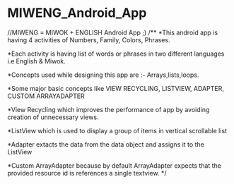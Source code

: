 # MIWENG_Android_App
//MIWENG = MIWOK + ENGLISH Android App  ;)
/**
*This android app is having 4 activities of Numbers, Family, Colors, Phrases.

*Each activity is having list of words or phrases in two different languages i.e English & Miwok.

*Concepts used while designing this app are :- Arrays,lists,loops.

*Some major basic concepts like VIEW RECYCLING, LISTVIEW, ADAPTER, CUSTOM ARRAYADAPTER

*View Recycling which improves the performance of app by avoiding creation of unnecessary views.

*ListView which is used to display a group of items in vertical scrollable list

*Adapter extacts the data from the data object and assigns it to the ListView

*Custom ArrayAdapter because by default ArrayAdapter expects that the provided resource id is references a single textview.
*/
